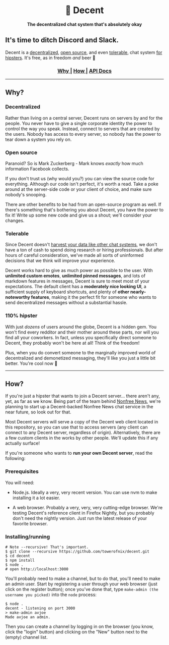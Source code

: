 <h1 align='center'> 🎈 Decent </h1>

<div align='center'>
  <strong> The decentralized chat system that's absolutely okay </strong>
</div>

## It's time to ditch Discord and Slack.

Decent is a [decentralized](#decentralized), [open source](#open-source), and even [tolerable](#tolerable), chat system [for hipsters](#110-hipster). It's free, as in freedom _and_ beer :beer:

<div align='center'>
  <h3>
    <a href='#why'> Why </a>
    <span> | </span>
    <a href='#how'> How </a>
    <span> | </span>
    <a href='https://github.com/towerofnix/decent/wiki'> API Docs </a>
  </h3>
</div>

---

## Why?

### Decentralized

Rather than living on a central server, Decent runs on servers by and for the people. You never have to give a single corporate identity the power to control the way you speak. Instead, connect to servers that are created by the users. Nobody has access to every server, so nobody has the power to tear down a system you rely on.

### Open source

Paranoid? So is Mark Zuckerberg - Mark knows _exactly_ how much information Facebook collects.

If you don't trust us (why would you?) you can view the source code for everything. Although our code isn't perfect, it's worth a read. Take a poke around at the server-side code or your client of choice, and make sure nobody's snooping.

There are other benefits to be had from an open-source program as well. If there's something that's bothering you about Decent, you have the power to fix it! Write up some new code and give us a shout; we'll consider your changes.

### Tolerable

Since Decent doesn't [harvest your data like other chat systems](https://discordapp.com/), we don't have a ton of cash to spend doing research or hiring professionals. But after hours of careful consideration, we've made all sorts of uninformed decisions that we think will improve your experience.

Decent works hard to give as much power as possible to the user. With **unlimited custom emotes**, **unlimited pinned messages**, and lots of markdown features in messages, Decent is sure to meet most of your expectations. The default client has a **moderately nice looking UI**, a sufficient supply of keyboard shortcuts, and plenty of **other nearly-noteworthy features**, making it the perfect fit for someone who wants to send decentralized messages without a substantial hassle.

### 110% hipster

With just _dozens_ of users around the globe, Decent is a hidden gem. You won't find every redditor and their mother around these parts, nor will you find all your coworkers. In fact, unless you specifically direct someone to Decent, they probably won't be here at all! Think of the freedom!

Plus, when you do convert someone to the marginally improved world of decentralized and demonetized messaging, they'll like you just a little bit better. You're cool now 🎈

---

## How?

If you're just a hipster that wants to join a Decent server... there aren't any, yet, as far as we know. Being part of the team behind [Nonfree News](https://nonfree.news), we're planning to start up a Decent-backed Nonfree News chat service in the near future, so look out for that.

Most Decent servers will serve a copy of the Decent web client located in this repository, so you can use that to access servers (any client can connect to any Decent server, regardless of origin). Alternatively, there are a few custom clients in the works by other people. We'll update this if any actually surface!

If you're someone who wants to **run your own Decent server**, read the following:

### Prerequisites

You will need:

* Node.js. Ideally a very, very recent version. You can use nvm to make installing it a lot easier.

* A web browser. Probably a very, very, very cutting-edge browser. We're testing Decent's reference client in Firefox Nightly, but you probably don't need the nightly version. Just run the latest release of your favorite browser.

### Installing/running

```
# Note --recursive! That's important.
$ git clone --recursive https://github.com/towerofnix/decent.git
$ cd decent
$ npm install
$ node .
# open http://localhost:3000
```

You'll probably need to make a channel, but to do that, you'll need to make an admin user. Start by registering a user through your web browser (just click on the register button); once you've done that, type `make-admin (the username you picked)` into the `node` process:

```
$ node .
decent - listening on port 3000
> make-admin avjoe
Made avjoe an admin.
```

Then you can create a channel by logging in on the browser (you know, click the "login" button) and clicking on the "New" button next to the (empty) channel list.
